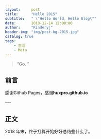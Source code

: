 ```yaml
---
layout:     post
title:      "Hello 2015"
subtitle:   " \"Hello World, Hello Blog\""
date:       2018-12-14 12:00:00
author:     "Kinderyj"
header-img: "img/post-bg-2015.jpg"
catalog: true
tags:
    - 生活
    - Meta
---
```


> “Go. ”


## 前言

感谢Github Pages，感谢**huxpro.github.io**




<p id = "build"></p>
---

## 正文

2018 年末，终于打算开始好好总结些什么了。  




